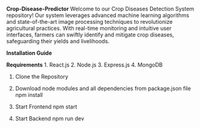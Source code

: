 **Crop-Disease-Predictor**
Welcome to our Crop Diseases Detection System repository! Our system leverages advanced machine learning algorithms and state-of-the-art image processing techniques to revolutionize agricultural practices. With real-time monitoring and intuitive user interfaces, farmers can swiftly identify and mitigate crop diseases, safeguarding their yields and livelihoods.

**Installation Guide**

**Requirements**
    1. React.js
    2. Node.js
    3. Express.js 
    4. MongoDB
    
1. Clone the Repository
  
2. Download node modules and all dependencies from package.json file
    npm install
    
3. Start Frontend
    npm start

4. Start Backend
    npm run dev
         
